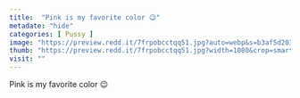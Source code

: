 ```yaml
---
title:  "Pink is my favorite color 😉"
metadate: "hide"
categories: [ Pussy ]
image: "https://preview.redd.it/7frpobcctqq51.jpg?auto=webp&s=b3af5d203112fbd4694ee09726c586703ebad8f5"
thumb: "https://preview.redd.it/7frpobcctqq51.jpg?width=1080&crop=smart&auto=webp&s=d8cb35915fb6f74c1fbae9e48881588b165783fa"
visit: ""
---
```

Pink is my favorite color 😉
